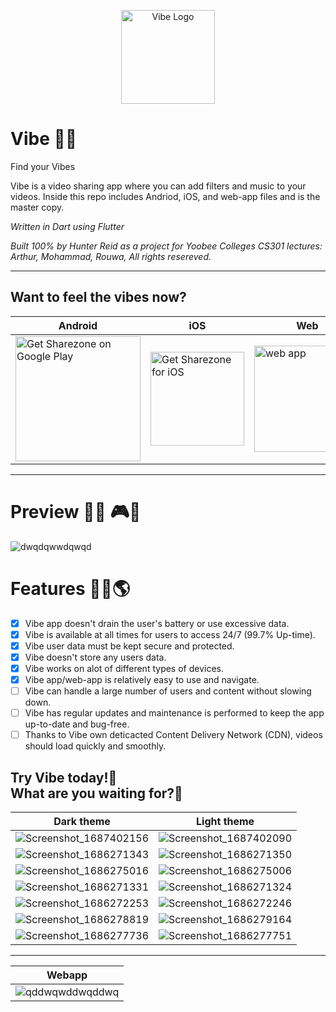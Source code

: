 <p align="center">

<img width=150 alt='Vibe Logo' src='https://user-images.githubusercontent.com/62681404/233503168-ce39d966-297b-4343-9a1e-f2bc3d6fdddf.png'/>
</p>

# Vibe 🎵🎼
Find your Vibes

Vibe is a video sharing app where you can add filters and music to your videos. Inside this repo includes Andriod, iOS, and web-app files and is the master copy.

<i>Written in Dart using Flutter</i>

<i>Built 100% by Hunter Reid as a project for Yoobee Colleges CS301 lectures: Arthur, Mohammad, Rouwa, All rights resereved.</i>

<hr>

## Want to feel the vibes now?

| Android | iOS | Web |
| --- | ---| --- |
<a href='https://play.google.com/store/apps/details?id=de.codingbrain.sharezone'><img width=200 alt='Get Sharezone on Google Play' src='https://play.google.com/intl/en_us/badges/static/images/badges/en_badge_web_generic.png'/> | <a href='https://apps.apple.com/de/app/sharezone/id1434868489'><img width=150 alt='Get Sharezone for iOS' src='https://user-images.githubusercontent.com/24459435/172480740-d70aff84-fcb6-4f4a-bbd1-a3e2fa58f3a9.svg'/> | <a href='https://web.sharezone.net'><img width=170 alt=' web app' src='https://user-images.githubusercontent.com/29028262/151261789-ac4d7496-ff14-4ef0-8d9f-c9fee72cb302.png'/> | 


<hr>

# Preview 🎫📸 🎮👀
![dwqdqwwdqwqd](https://user-images.githubusercontent.com/62681404/233502295-1fd6b5c5-b77b-452e-8160-b9b758ace277.png)

# Features 👷‍♂️🌎 
- [x] Vibe app doesn't drain the user's battery or use excessive data.  
- [x] Vibe is available at all times for users to access 24/7 (99.7% Up-time).  
- [x] Vibe user data must be kept secure and protected.  
- [x] Vibe doesn't store any users data.  
- [x] Vibe works on alot of different types of devices.  
- [x] Vibe app/web-app is relatively easy to use and navigate.
- [ ] Vibe can handle a large number of users and content without slowing down.   
- [ ] Vibe has regular updates and maintenance is performed to keep the app up-to-date and bug-free.  
- [ ] Thanks to Vibe own deticacted Content Delivery Network (CDN), videos should load quickly and smoothly.  

## Try Vibe today!🤙 <br> What are you waiting for?📲
 

| Dark theme | Light theme |
| --- | ---| 
| ![Screenshot_1687402156](https://github.com/hunterjreid/Vibe/assets/62681404/48d00f09-db24-4d48-bfb4-c437341dce96) | ![Screenshot_1687402090](https://github.com/hunterjreid/Vibe/assets/62681404/3359960c-4134-41ab-9e2d-440078d7056d) |
| ![Screenshot_1686271343](https://github.com/hunterjreid/Vibe/assets/62681404/f2264cb8-9e72-4bd3-8db9-913a5f5e8f8a) | ![Screenshot_1686271350](https://github.com/hunterjreid/Vibe/assets/62681404/97bccc2a-6c91-48c6-aafb-9afe43f82f45) |
| ![Screenshot_1686275016](https://github.com/hunterjreid/Vibe/assets/62681404/0b986af2-528a-4ced-b35d-6f6f85e545bd) | ![Screenshot_1686275006](https://github.com/hunterjreid/Vibe/assets/62681404/00c311ab-56c1-4c8c-8bab-c315a45a100b) |
| ![Screenshot_1686271331](https://github.com/hunterjreid/Vibe/assets/62681404/fdcd3e18-12fc-4fc9-9add-59eb1341bdba) | ![Screenshot_1686271324](https://github.com/hunterjreid/Vibe/assets/62681404/8356fc4d-2942-41a3-9429-f60ef5eb0894) |
| ![Screenshot_1686272253](https://github.com/hunterjreid/Vibe/assets/62681404/b9ace6d7-f313-4406-b26f-9a180dbcf583) | ![Screenshot_1686272246](https://github.com/hunterjreid/Vibe/assets/62681404/9d436850-9ae9-4f2b-99ae-0fdee3d49b63) |
| ![Screenshot_1686278819](https://github.com/hunterjreid/Vibe/assets/62681404/f2ec1585-4557-470c-9020-17b7b86590db) | ![Screenshot_1686279164](https://github.com/hunterjreid/Vibe/assets/62681404/7eae9a18-cefc-42cc-bf02-375cb1df147b) |
| ![Screenshot_1686277736](https://github.com/hunterjreid/Vibe/assets/62681404/6af0cee7-437b-4647-9ac4-643a433fee24) | ![Screenshot_1686277751](https://github.com/hunterjreid/Vibe/assets/62681404/b8579660-8f56-494a-9003-48628d458f83)
 
<hr>

| Webapp |  
| --- |  
| ![qddwqwddwqddwq](https://github.com/hunterjreid/Vibe/assets/62681404/7190d4c0-71b2-4394-b84d-ffa3c984b941) |  

